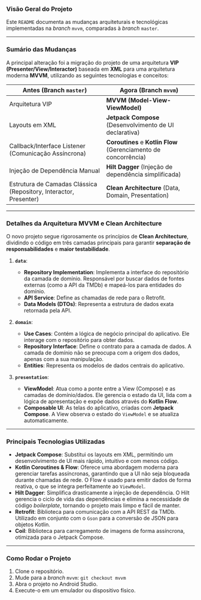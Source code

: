 ### Visão Geral do Projeto

Este `README` documenta as mudanças arquiteturais e tecnológicas implementadas na *branch* `mvvm`, comparadas à *branch* `master`.

---

### Sumário das Mudanças

A principal alteração foi a migração do projeto de uma arquitetura **VIP (Presenter/View/Interactor)** baseada em **XML** para uma arquitetura moderna **MVVM**, utilizando as seguintes tecnologias e conceitos:

| Antes (Branch `master`)                                      | Agora (Branch `mvvm`)                                                  |
| ------------------------------------------------------------ | ---------------------------------------------------------------------- |
| Arquitetura VIP                                              | **MVVM (Model-View-ViewModel)** |
| Layouts em XML                                               | **Jetpack Compose** (Desenvolvimento de UI declarativa)                |
| Callback/Interface Listener (Comunicação Assíncrona)         | **Coroutines** e **Kotlin Flow** (Gerenciamento de concorrência)       |
| Injeção de Dependência Manual                                | **Hilt Dagger** (Injeção de dependência simplificada)                  |
| Estrutura de Camadas Clássica (Repository, Interactor, Presenter) | **Clean Architecture** (Data, Domain, Presentation)                    |

---

### Detalhes da Arquitetura MVVM e Clean Architecture

O novo projeto segue rigorosamente os princípios de **Clean Architecture**, dividindo o código em três camadas principais para garantir **separação de responsabilidades** e **maior testabilidade**.

1.  **`data`**:
    * **Repository Implementation**: Implementa a interface do repositório da camada de domínio. Responsável por buscar dados de fontes externas (como a API da TMDb) e mapeá-los para entidades do domínio.
    * **API Service**: Define as chamadas de rede para o Retrofit.
    * **Data Models (DTOs)**: Representa a estrutura de dados exata retornada pela API.

2.  **`domain`**:
    * **Use Cases**: Contém a lógica de negócio principal do aplicativo. Ele interage com o repositório para obter dados.
    * **Repository Interface**: Define o contrato para a camada de dados. A camada de domínio não se preocupa com a origem dos dados, apenas com a sua manipulação.
    * **Entities**: Representa os modelos de dados centrais do aplicativo.

3.  **`presentation`**:
    * **ViewModel**: Atua como a ponte entre a View (Compose) e as camadas de domínio/dados. Ele gerencia o estado da UI, lida com a lógica de apresentação e expõe dados através do **Kotlin Flow**.
    * **Composable UI**: As telas do aplicativo, criadas com **Jetpack Compose**. A View observa o estado do `ViewModel` e se atualiza automaticamente.

---

### Principais Tecnologias Utilizadas

* **Jetpack Compose**: Substitui os layouts em XML, permitindo um desenvolvimento de UI mais rápido, intuitivo e com menos código.
* **Kotlin Coroutines & Flow**: Oferece uma abordagem moderna para gerenciar tarefas assíncronas, garantindo que a UI não seja bloqueada durante chamadas de rede. O Flow é usado para emitir dados de forma reativa, o que se integra perfeitamente ao `ViewModel`.
* **Hilt Dagger**: Simplifica drasticamente a injeção de dependência. O Hilt gerencia o ciclo de vida das dependências e elimina a necessidade de código *boilerplate*, tornando o projeto mais limpo e fácil de manter.
* **Retrofit**: Biblioteca para comunicação com a API REST da TMDb. Utilizado em conjunto com o `Gson` para a conversão de JSON para objetos Kotlin.
* **Coil**: Biblioteca para carregamento de imagens de forma assíncrona, otimizada para o Jetpack Compose.

---

### Como Rodar o Projeto

1.  Clone o repositório.
2.  Mude para a *branch* `mvvm`: `git checkout mvvm`
3.  Abra o projeto no Android Studio.
4.  Execute-o em um emulador ou dispositivo físico.
